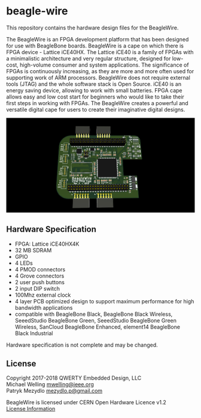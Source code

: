# beagle-wire

This repository contains the hardware design files for the BeagleWire.

The BeagleWire is an FPGA development platform that has been designed for use with BeagleBone boards.
BeagleWire is a cape on which there is FPGA device - Lattice iCE40HX. The Lattice iCE40 is a family of
FPGAs with a minimalistic architecture and very regular structure, designed for low-cost, high-volume
consumer and system applications. The significance of FPGAs is continuously increasing, as they are more
and more often used for supporting work of ARM processors. BeagleWire does not require external tools
(JTAG) and the whole software stack is Open Source. iCE40 is an energy saving device, allowing to work
with  small batteries. FPGA cape allows easy and low cost start for beginners who would like to take their
first steps in working with FPGAs. The BeagleWire creates a powerful and versatile digital cape for
users to create their imaginative digital designs.

![alt tag](beagle-wire.png)

## Hardware Specification
- FPGA: Lattice iCE40HX4K
- 32 MB SDRAM
- GPIO
- 4 LEDs
- 4 PMOD connectors
- 4 Grove connectors
- 2 user push buttons
- 2 input DIP switch
- 100Mhz external clock
- 4 layer PCB optimized design to support maximum performance for high bandwidth applications
- compatible with BeagleBone Black, BeagleBone Black Wireless, SeeedStudio BeagleBone Green, SeeedStudio BeagleBone Green Wireless, SanCloud BeagleBone Enhanced, element14 BeagleBone Black Industrial

Hardware specification is not complete and may be changed.

## License
Copyright 2017-2018 QWERTY Embedded Design, LLC<br>
Michael Welling <mwelling@ieee.org><br>
Patryk Mezydlo <mezydlo.p@gmail.com>

BeagleWire is licensed under CERN Open Hardware Licence v1.2<br>
[License Information](http://ohwr.org/cernohl)
